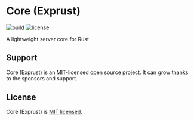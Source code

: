 # Core (Exprust)

![build](https://github.com/exprust/core/workflows/build/badge.svg)
![license](https://img.shields.io/github/license/exprust/core?color=success)

A lightweight server core for Rust

## Support

Core (Exprust) is an MIT-licensed open source project. It can grow thanks to the sponsors and support.

## License

Core (Exprust) is [MIT licensed](LICENSE).
